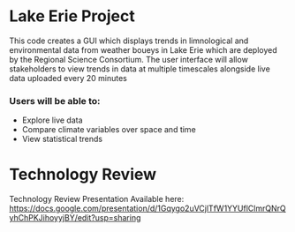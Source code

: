 # Lake Erie Project  

This code creates a GUI which displays trends in limnological and environmental data from weather boueys in Lake Erie which are deployed by the Regional Science Consortium. The user interface will allow stakeholders to view trends in data at multiple timescales alongside live data uploaded every 20 minutes 

### Users will be able to:
- Explore live data
- Compare climate variables over space and time 
- View statistical trends 

# Technology Review
Technology Review Presentation Available here:
https://docs.google.com/presentation/d/1Gqygo2uVCjlTfW1YYUflClmrQNrQyhChPKJihoyyjBY/edit?usp=sharing 
